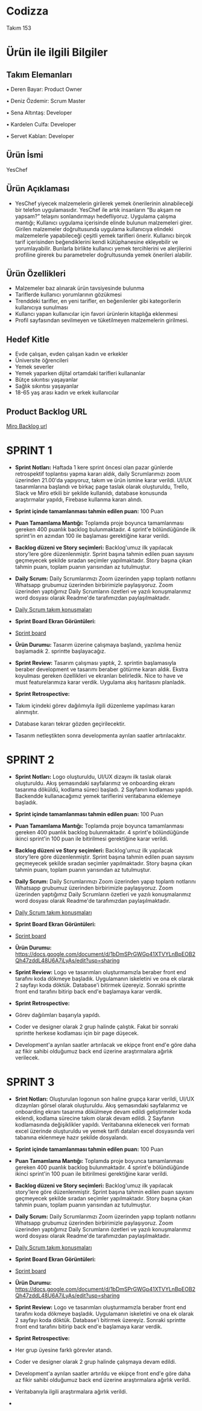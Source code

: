# Codizza 

Takım 153

# Ürün ile ilgili Bilgiler

## Takım Elemanları

•	Deren Bayar: Product Owner

•	Deniz Özdemir: Scrum Master

•	Sena Altıntaş: Developer

•	Kardelen Culfa: Developer

•	Servet Kablan: Developer


## Ürün İsmi 

YesChef

## Ürün Açıklaması

- YesChef yiyecek malzemelerin girilerek yemek önerilerinin alınabileceği bir telefon uygulamasıdır. YesChef ile artık insanların “Bu akşam ne yapsam?” telaşını sonlandırmayı hedefliyoruz. 
Uygulama çalışma mantığı;
Kullanıcı uygulama içerisinde elinde bulunun malzemeleri girer. Girilen malzemeler doğrultusunda uygulama kullanıcıya elindeki malzemelerle yapabileceği çeşitli yemek tarifleri önerir. Kullanıcı birçok tarif içerisinden beğendiklerini kendi kütüphanesine ekleyebilir ve yorumlayabilir.
Bunlarla birlikte kullanıcı yemek tercihlerini ve alerjilerini profiline girerek bu parametreler doğrultusunda yemek önerileri alabilir. 

## Ürün Özellikleri

- Malzemeler baz alınarak ürün tavsiyesinde bulunma
- Tariflerde kullanıcı yorumlarının gözükmesi
- Trenddeki tarifler, en yeni tarifler, en beğenilenler gibi kategorilerin kullanıcıya sunulması
- Kullancı yapan kullanıcılar için favori ürünlerin kitaplığa eklenmesi
- Profil sayfasından sevilmeyen ve tüketilmeyen malzemelerin girilmesi.

## Hedef Kitle

-	Evde çalışan, evden çalışan kadın ve erkekler
-	Üniversite öğrencileri
-	Yemek severler
-	Yemek yaparken dijital ortamdaki tarifleri kullananlar
-	Bütçe sıkıntısı yaşayanlar
-	Sağlık sıkıntısı yaşayanlar
-	18-65 yaş arası kadın ve erkek kullanıcılar

## Product Backlog URL

[Miro Backlog url](https://miro.com/app/board/uXjVO2pKJO4=/?share_link_id=159117369316)

# SPRINT 1 

- **Sprint Notları:** Haftada 1 kere sprint öncesi olan pazar günlerde retrospektif toplantısı yapma kararı aldık, daily Scrumlarımızı zoom üzerinden 21.00'da yapıyoruz, takım ve ürün ismine karar verildi. UI/UX tasarımlarına başlandı ve birkaç page taslak olarak oluşturuldu, Trello, Slack ve Miro etkili bir şekilde kullanıldı, database konusunda araştırmalar yapıldı, Firebase kullanma kararı alındı.

- **Sprint içinde tamamlanması tahmin edilen puan:** 100 Puan

- **Puan Tamamlama Mantığı:** Toplamda proje boyunca tamamlanması gereken 400 puanlık backlog bulunmaktadır. 4 sprint'e bölündüğünde ilk sprint'in en azından 100 ile başlaması gerektiğine karar verildi.

- **Backlog düzeni ve Story seçimleri:** Backlog'umuz ilk yapılacak story'lere göre düzenlenmiştir. Sprint başına tahmin edilen puan sayısını geçmeyecek şekilde sıradan seçimler yapılmaktadır. Story başına çıkan tahmin puanı, toplam puanın yarısından az tutulmuştur.

- **Daily Scrum:** Daily Scrumlarımızı Zoom üzerinden yapıp toplantı notlarını Whatsapp grubumuz üzerinden birbirimizle paylaşıyoruz. Zoom üzerinden yaptığımız Daily Scrumların özetleri ve yazılı konuşmalarımız word dosyası olarak Readme'de tarafımızdan paylaşılmaktadır. 
- [Daily Scrum takım konuşmaları](https://docs.google.com/document/d/1MjC2zzzFxIz6fqEhBm4Auy5WAGYb8mrbPZ1_g7tMk5k/edit?usp=sharing)

- **Sprint Board Ekran Görüntüleri:** 
- [Sprint board ](https://docs.google.com/document/d/1TW5eTl2mahkkCCRqxlULGxKZIL1Cl2MrN1K9qBabNp4/edit?usp=sharing)

- **Ürün Durumu:** Tasarım üzerine çalışmaya başlandı, yazılıma henüz başlamadık 2. sprintte başlayacağız.

- **Sprint Review:** Tasarım çalışması yaptık, 2. sprintin başlamasıyla beraber development ve tasarımı beraber götürme kararı aldık. Ekstra koyulması gereken özellikleri ve ekranları belirledik. Nice to have ve must featurelarımıza karar verdik. Uygulama akış haritasını planladık.

- **Sprint Retrospective:** 
- Takım içindeki görev dağılımıyla ilgili düzenleme yapılması kararı alınmıştır.
- Database kararı tekrar gözden geçirilecektir.
- Tasarım netleştikten sonra developmenta ayrılan saatler artırılacaktır.

# SPRINT 2
- **Sprint Notları:** Logo oluşturuldu, UI/UX dizaynı ilk taslak olarak oluşturuldu. Akış şemasındaki sayfalarımız ve onboarding ekranı tasarıma döküldü, kodlama süreci başladı. 2 Sayfanın kodlaması yapıldı. Backendde kullanacağımız yemek tariflerini veritabanına eklemeye başladık.

- **Sprint içinde tamamlanması tahmin edilen puan:** 100 Puan

- **Puan Tamamlama Mantığı:** Toplamda proje boyunca tamamlanması gereken 400 puanlık backlog bulunmaktadır. 4 sprint'e bölündüğünde ikinci sprint'in 100 puan ile bitirilmesi gerektiğine karar verildi.

- **Backlog düzeni ve Story seçimleri:** Backlog'umuz ilk yapılacak story'lere göre düzenlenmiştir. Sprint başına tahmin edilen puan sayısını geçmeyecek şekilde sıradan seçimler yapılmaktadır. Story başına çıkan tahmin puanı, toplam puanın yarısından az tutulmuştur.

- **Daily Scrum:** Daily Scrumlarımızı Zoom üzerinden yapıp toplantı notlarını Whatsapp grubumuz üzerinden birbirimizle paylaşıyoruz. Zoom üzerinden yaptığımız Daily Scrumların özetleri ve yazılı konuşmalarımız word dosyası olarak Readme'de tarafımızdan paylaşılmaktadır. 
- [Daily Scrum takım konuşmaları](https://docs.google.com/document/d/1MjC2zzzFxIz6fqEhBm4Auy5WAGYb8mrbPZ1_g7tMk5k/edit?usp=sharing)

- **Sprint Board Ekran Görüntüleri:** 
- [Sprint board ](https://docs.google.com/document/d/1TW5eTl2mahkkCCRqxlULGxKZIL1Cl2MrN1K9qBabNp4/edit?usp=sharing)

- **Ürün Durumu:** https://docs.google.com/document/d/1bDmSPrGWGp41XTVYLnBpEOB2Qh47zddL48U6A7iLyAs/edit?usp=sharing

- **Sprint Review:** Logo ve tasarımları oluşturmamızla beraber front end tarafını koda dökmeye başladık. Uygulamanın iskeletini ve ona ek olarak 2 sayfayı koda döktük. Database'i bitirmek üzereyiz. Sonraki sprintte front end tarafını bitirip back end'e başlamaya karar verdik.

- **Sprint Retrospective:** 
- Görev dağılımları başarıyla yapıldı.
- Coder ve designer olarak 2 grup halinde çalıştık. Fakat bir sonraki sprintte herkese kodlaması için bir page düşecek.
- Development'a ayrılan saatler artırılacak ve ekipçe front end'e göre daha az fikir sahibi olduğumuz back end üzerine araştırmalara ağırlık verilecek.


# SPRINT 3

- **Srint Notları:** Oluşturulan logonun son haline grupça karar verildi, UI/UX dizaynları görsel olarak oluşturuldu. Akış şemasındaki sayfalarımız ve onboarding ekranı tasarıma dökülmeye devam edildi geliştirmeler koda eklendi, kodlama sürecine takım olarak devam edildi. 2 Sayfanın kodlamasında değişiklikler yapıldı. Veritabanına eklenecek veri formatı excel üzerinde oluşturuldu ve yemek tarifi dataları excel dosyasında veri tabanına eklenmeye hazır şekilde dosyalandı.

- **Sprint içinde tamamlanması tahmin edilen puan:** 100 Puan

- **Puan Tamamlama Mantığı:** Toplamda proje boyunca tamamlanması gereken 400 puanlık backlog bulunmaktadır. 4 sprint'e bölündüğünde ikinci sprint'in 100 puan ile bitirilmesi gerektiğine karar verildi.

- **Backlog düzeni ve Story seçimleri:** Backlog'umuz ilk yapılacak story'lere göre düzenlenmiştir. Sprint başına tahmin edilen puan sayısını geçmeyecek şekilde sıradan seçimler yapılmaktadır. Story başına çıkan tahmin puanı, toplam puanın yarısından az tutulmuştur.

- **Daily Scrum:** Daily Scrumlarımızı Zoom üzerinden yapıp toplantı notlarını Whatsapp grubumuz üzerinden birbirimizle paylaşıyoruz. Zoom üzerinden yaptığımız Daily Scrumların özetleri ve yazılı konuşmalarımız word dosyası olarak Readme'de tarafımızdan paylaşılmaktadır. 
- [Daily Scrum takım konuşmaları](https://docs.google.com/document/d/1MjC2zzzFxIz6fqEhBm4Auy5WAGYb8mrbPZ1_g7tMk5k/edit?usp=sharing)

- **Sprint Board Ekran Görüntüleri:** 
- [Sprint board ](https://docs.google.com/document/d/1TW5eTl2mahkkCCRqxlULGxKZIL1Cl2MrN1K9qBabNp4/edit?usp=sharing)

- **Ürün Durumu:** https://docs.google.com/document/d/1bDmSPrGWGp41XTVYLnBpEOB2Qh47zddL48U6A7iLyAs/edit?usp=sharing

- **Sprint Review:** Logo ve tasarımları oluşturmamızla beraber front end tarafını koda dökmeye başladık. Uygulamanın iskeletini ve ona ek olarak 2 sayfayı koda döktük. Database'i bitirmek üzereyiz. Sonraki sprintte front end tarafını bitirip back end'e başlamaya karar verdik.

- **Sprint Retrospective:** 
- Her grup üyesine farklı görevler atandı.
- Coder ve designer olarak 2 grup halinde çalışmaya devam edildi.
- Development'a ayrılan saatler artırıldu ve ekipçe front end'e göre daha az fikir sahibi olduğumuz back end üzerine araştırmalara ağırlık verildi.
- Veritabanıyla ilgili araştırmalara ağırlık verildi.
- 




